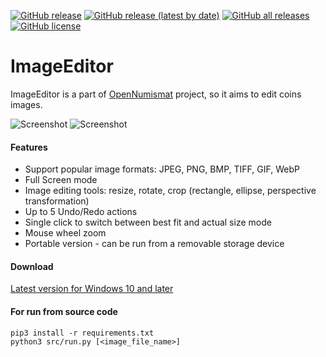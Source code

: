 [![GitHub release](https://img.shields.io/github/release/opennumismat/ImageEditor.svg)](https://github.com/opennumismat/ImageEditor/releases/)
[![GitHub release (latest by date)](https://img.shields.io/github/downloads/opennumismat/ImageEditor/latest/total.svg)](https://hanadigital.github.io/grev/?user=OpenNumismat&repo=ImageEditor)
[![GitHub all releases](https://img.shields.io/github/downloads/opennumismat/ImageEditor/total.svg)](https://hanadigital.github.io/grev/?user=OpenNumismat&repo=ImageEditor)
[![GitHub license](https://img.shields.io/github/license/opennumismat/ImageEditor.svg)](https://github.com/opennumismat/ImageEditor/blob/master/LICENSE)
 
# ImageEditor

ImageEditor is a part of [OpenNumismat](http://opennumismat.github.io/) project, so it aims to edit coins images.

![Screenshot](https://opennumismat.github.io/images/imageEdit.png)
![Screenshot](https://opennumismat.github.io/images/imageEdit1.png)

#### Features

* Support popular image formats: JPEG, PNG, BMP, TIFF, GIF, WebP
* Full Screen mode
* Image editing tools: resize, rotate, crop (rectangle, ellipse, perspective transformation)
* Up to 5 Undo/Redo actions
* Single click to switch between best fit and actual size mode
* Mouse wheel zoom
* Portable version - can be run from a removable storage device

#### Download
[Latest version for Windows 10 and later](https://github.com/OpenNumismat/ImageEditor/releases/latest)

#### For run from source code
    pip3 install -r requirements.txt
    python3 src/run.py [<image_file_name>]
